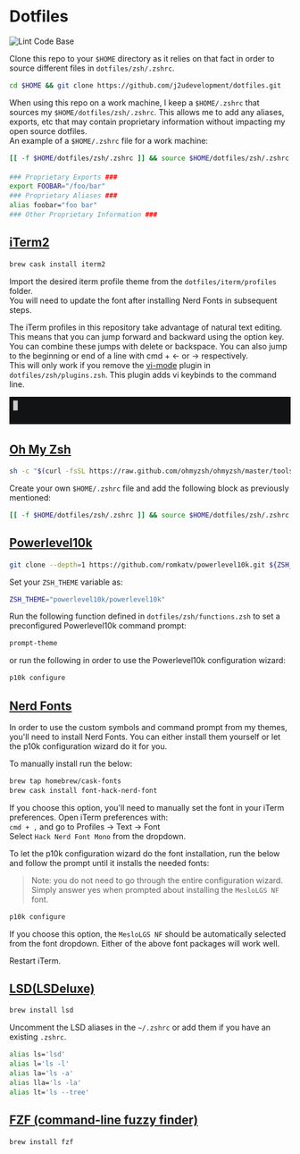 # Dotfiles

![Lint Code Base](https://github.com/j2udevelopment/dotfiles/workflows/Lint%20Code%20Base/badge.svg)

Clone this repo to your `$HOME` directory as it relies on that fact in order to
source different files in `dotfiles/zsh/.zshrc`.

```zsh
cd $HOME && git clone https://github.com/j2udevelopment/dotfiles.git
```

When using this repo on a work machine, I keep a `$HOME/.zshrc` that sources my
`$HOME/dotfiles/zsh/.zshrc`. This allows me to add any aliases, exports, etc
that may contain proprietary information without impacting my open source
dotfiles.  
An example of a `$HOME/.zshrc` file for a work machine:

```zsh
[[ -f $HOME/dotfiles/zsh/.zshrc ]] && source $HOME/dotfiles/zsh/.zshrc

### Proprietary Exports ###
export FOOBAR="/foo/bar"
### Proprietary Aliases ###
alias foobar="foo bar"
### Other Proprietary Information ###
```

## [iTerm2](https://www.iterm2.com/)

```zsh
brew cask install iterm2
```

Import the desired iterm profile theme from the `dotfiles/iterm/profiles`
folder.  
You will need to update the font after installing Nerd Fonts in subsequent
steps.

The iTerm profiles in this repository take advantage of natural text editing.
This means that you can jump forward and backward using the option key. You can
combine these jumps with delete or backspace. You can also jump to the beginning
or end of a line with cmd + &#8592; or &#8594; respectively.  
This will only work if you remove the
[vi-mode](https://github.com/ohmyzsh/ohmyzsh/tree/master/plugins/vi-mode) plugin
in `dotfiles/zsh/plugins.zsh`. This plugin adds vi keybinds to the command line.

![iTerm](assets/iterm-natural-text-editing.gif)

## [Oh My Zsh](https://ohmyz.sh/)

```zsh
sh -c "$(curl -fsSL https://raw.github.com/ohmyzsh/ohmyzsh/master/tools/install.sh)"
```

Create your own `$HOME/.zshrc` file and add the following block as previously
mentioned:

```zsh
[[ -f $HOME/dotfiles/zsh/.zshrc ]] && source $HOME/dotfiles/zsh/.zshrc
```

## [Powerlevel10k](https://github.com/romkatv/powerlevel10k)

```bash
git clone --depth=1 https://github.com/romkatv/powerlevel10k.git ${ZSH_CUSTOM:-~/.oh-my-zsh/custom}/themes/powerlevel10k
```

Set your `ZSH_THEME` variable as:

```bash
ZSH_THEME="powerlevel10k/powerlevel10k"
```

Run the following function defined in `dotfiles/zsh/functions.zsh` to set a
preconfigured Powerlevel10k command prompt:

```zsh
prompt-theme
```

or run the following in order to use the Powerlevel10k configuration wizard:

```zsh
p10k configure
```

## [Nerd Fonts](https://github.com/ryanoasis/nerd-fonts)

In order to use the custom symbols and command prompt from my themes, you'll
need to install Nerd Fonts. You can either install them yourself or let the p10k
configuration wizard do it for you.

To manually install run the below:

```bash
brew tap homebrew/cask-fonts
brew cask install font-hack-nerd-font
```

If you choose this option, you'll need to manually set the font in your iTerm
preferences. Open iTerm preferences with:  
`cmd + ,` and go to Profiles -> Text -> Font  
Select `Hack Nerd Font Mono` from the dropdown.

To let the p10k configuration wizard do the font installation, run the below and
follow the prompt until it installs the needed fonts:

> Note: you do not need to go through the entire configuration wizard. Simply
> answer yes when prompted about installing the `MesloLGS NF` font.

```bash
p10k configure
```

If you choose this option, the `MesloLGS NF` should be automatically selected
from the font dropdown. Either of the above font packages will work well.

Restart iTerm.

## [LSD(LSDeluxe)](https://github.com/Peltoche/lsd)

```bash
brew install lsd
```

Uncomment the LSD aliases in the `~/.zshrc` or add them if you have an existing
`.zshrc`.

```bash
alias ls='lsd'
alias l='ls -l'
alias la='ls -a'
alias lla='ls -la'
alias lt='ls --tree'
```

## [FZF (command-line fuzzy finder)](https://github.com/junegunn/fzf)

```bash
brew install fzf
```
